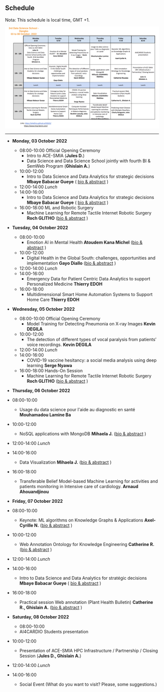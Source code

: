 
## Schedule
Nota: This schedule is local time, GMT +1. 

![Programme overview](img/programme-overview.png)

---

- **Monday, 03 October 2022**
  - 08:00-10:00 Official Opening Ceremony
    - Intro to ACE-SMIA (**Jules D.**)
    - Data Science and Data Science School jointly with fourth  BI & SemWeb Program (**Ghislain A.**)
  - 10:00-12:00 
    - Intro to Data Science and Data Analytics for strategic decisions **Mbaye Babacar Gueye** ( [bio & abstract](mbaye.md) )
  - 12:00-14:00 *Lunch*
  - 14:00-16:00 
    - Intro to Data Science and Data Analytics for strategic decisions **Mbaye Babacar Gueye**  ( [bio & abstract](mbaye.md) )
  - 16:00-18:00 ML and Robotic Surgery
    - Machine Learning for Remote Tactile Internet Robotic Surgery
        **Roch GLITHO** ([bio & abstract](glitoh.md) )

- **Tuesday, 04 October 2022**
  - 08:00-10:00 
    - Emotion AI in Mental Health 
       **Atoudem Kana Michel** ([bio & abstract](kana.md) )
  - 10:00-12:00 
    -  Digital Health in the Global South: challenges, opportunities and implementation
       **Gayo Diallo** ([bio & abstract](gayo.md) )
  - 12:00-14:00 *Lunch*
  - 14:00-16:00 
    - Emergency Data for Patient Centric Data Analytics to support Personalized Medicine
       **Thierry EDOH** 
  - 16:00-18:00 
    - Multidimensional Smart Home Automation Systems to Support Home Care 
       **Thierry EDOH**
      
  
- **Wednesday, 05 October 2022**
  - 08:00-10:00 Official Opening Ceremony
    - Model Training for Detecting Pneumonia on X-ray Images
       **Kevin DEGILA**
  - 10:00-12:00 
    - The detection of different types of vocal paralysis from patients’ voice recordings. 
      **Kevin DEGILA**
  - 12:00-14:00 *Lunch*
  - 14:00-16:00 
    - COVID-19 vaccine hesitancy: a social media analysis using deep learning
     **Serge Nyawa**
  - 16:00-18:00 Hands-On Session
    - Machine Learning for Remote Tactile Internet Robotic Surgery
        **Roch GLITHO** ([bio & abstract](glitoh.md) )
- **Thursday, 06 October 2022**
 - 08:00-10:00 
    - Usage du data science  pour l'aide au diagnostic en santé
       **Mouhamadou Lamine Ba**
  - 10:00-12:00 
    - NoSQL applications with MongoDB
      **Mihaela J.** ([bio & abstract](mihaela.md) )
  - 12:00-14:00 *Lunch*
  - 14:00-16:00 
    - Data Visualization
     **Mihaela J.** ([bio & abstract](mihaela.md) )
  - 16:00-18:00 
    - Transferable Belief Model-based Machine Learning for activities and patients monitoring in Intensive care of cardiology. 
      **Arnaud Ahouandjinou**
- **Friday, 07 October 2022**
 - 08:00-10:00 
    - Keynote: ML algorithms on Knowledge Graphs & Applications
     **Axel-Cyrille N.** ([bio & abstract](ngonga.md) )
  - 10:00-12:00 
    - Web Annotation Ontology for Knowledge Engineering
      **Catherine R.** ([bio & abstract](roussey.md) )
  - 12:00-14:00 *Lunch*
  - 14:00-16:00 
    - Intro to Data Science and Data Analytics for stratégic decisions **Mbaye Babacar Gueye** ( [bio & abstract](mbaye.md) )
  - 16:00-18:00 
    - Practical session Web annotation (Plant Health Bulletin)
     **Catherine R., Ghislain A.** ([bio & abstract](roussey.md) )
-  **Saturday, 08 October 2022**
   - 08:00-10:00 
    - AI4CARDIO Students presentation
  - 10:00-12:00 
    - Presentation of ACE-SMIA HPC Infrastructure / Partnership / Closing Session (**Jules D., Ghislain A.**) 
  - 12:00-14:00 *Lunch*
  - 14:00-16:00 
    - Social Event (What do you want to visit? Please, some suggestions.)

